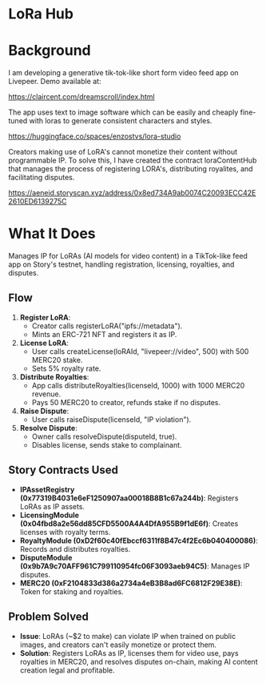 # LoRa Hub

# Background
I am developing a generative tik-tok-like short form video feed app on Livepeer. Demo available at:

https://claircent.com/dreamscroll/index.html

The app uses text to image software which can be easily and cheaply fine-tuned with loras to generate consistent characters and styles. 

https://huggingface.co/spaces/enzostvs/lora-studio

Creators making use of LoRA's cannot monetize their content without programmable IP. 
To solve this, I have created the contract loraContentHub that manages the process of registering LORA's, distributing royalites, and facilitating disputes. 

https://aeneid.storyscan.xyz/address/0x8ed734A9ab0074C20093ECC42E2610ED6139275C

# What It Does

Manages IP for LoRAs (AI models for video content) in a TikTok-like feed app on Story's testnet, handling registration, licensing, royalties, and disputes.

## Flow

1. **Register LoRA**:
   * Creator calls registerLoRA("ipfs://metadata").
   * Mints an ERC-721 NFT and registers it as IP.
2. **License LoRA**:
   * User calls createLicense(loRAId, "livepeer://video", 500) with 500 MERC20 stake.
   * Sets 5% royalty rate.
3. **Distribute Royalties**:
   * App calls distributeRoyalties(licenseId, 1000) with 1000 MERC20 revenue.
   * Pays 50 MERC20 to creator, refunds stake if no disputes.
4. **Raise Dispute**:
   * User calls raiseDispute(licenseId, "IP violation").
5. **Resolve Dispute**:
   * Owner calls resolveDispute(disputeId, true).
   * Disables license, sends stake to complainant.

## Story Contracts Used

* **IPAssetRegistry (0x77319B4031e6eF1250907aa00018B8B1c67a244b)**: Registers LoRAs as IP assets.
* **LicensingModule (0x04fbd8a2e56dd85CFD5500A4A4DfA955B9f1dE6f)**: Creates licenses with royalty terms.
* **RoyaltyModule (0xD2f60c40fEbccf6311f8B47c4f2Ec6b040400086)**: Records and distributes royalties.
* **DisputeModule (0x9b7A9c70AFF961C799110954fc06F3093aeb94C5)**: Manages IP disputes.
* **MERC20 (0xF2104833d386a2734a4eB3B8ad6FC6812F29E38E)**: Token for staking and royalties.

## Problem Solved

* **Issue**: LoRAs (~$2 to make) can violate IP when trained on public images, and creators can't easily monetize or protect them.
* **Solution**: Registers LoRAs as IP, licenses them for video use, pays royalties in MERC20, and resolves disputes on-chain, making AI content creation legal and profitable.
